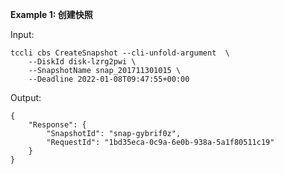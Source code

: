 **Example 1: 创建快照**



Input: 

```
tccli cbs CreateSnapshot --cli-unfold-argument  \
    --DiskId disk-lzrg2pwi \
    --SnapshotName snap_201711301015 \
    --Deadline 2022-01-08T09:47:55+00:00
```

Output: 
```
{
    "Response": {
        "SnapshotId": "snap-gybrif0z",
        "RequestId": "1bd35eca-0c9a-6e0b-938a-5a1f80511c19"
    }
}
```

